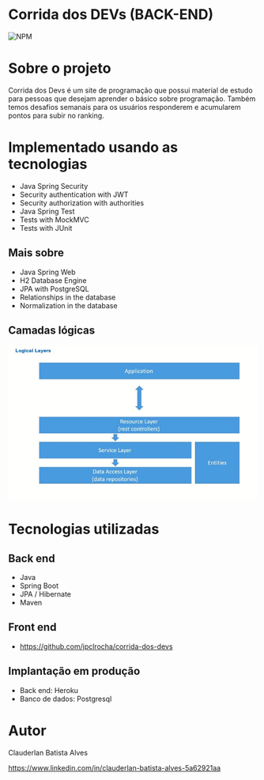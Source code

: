 # Corrida dos DEVs (BACK-END)
![NPM](https://img.shields.io/npm/l/react)
# Sobre o projeto
Corrida dos Devs é um site de programação que possui material de estudo para pessoas que desejam aprender o básico sobre programação. Também temos desafios semanais para os usuários responderem e acumularem pontos para subir no ranking.
# Implementado usando as tecnologias
- Java Spring Security
- Security authentication with JWT
- Security authorization with authorities
- Java Spring Test
- Tests with MockMVC
- Tests with JUnit

## Mais sobre
- Java Spring Web
- H2 Database Engine
- JPA with PostgreSQL
- Relationships in the database
- Normalization in the database
## Camadas lógicas
![Camadas lógicas](https://github.com/Clauderlan/workshop-spring3/blob/main/assets/logical%20layers.jpg)

# Tecnologias utilizadas
## Back end
- Java
- Spring Boot
- JPA / Hibernate
- Maven
## Front end
- https://github.com/jpclrocha/corrida-dos-devs
## Implantação em produção
- Back end: Heroku
- Banco de dados: Postgresql

# Autor

Clauderlan Batista Alves

https://www.linkedin.com/in/clauderlan-batista-alves-5a62921aa
